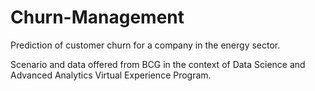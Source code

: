 # Churn-Management
Prediction of customer churn for a company in the energy sector.

Scenario and data offered from BCG in the context of Data Science and Advanced Analytics Virtual Experience Program. 

